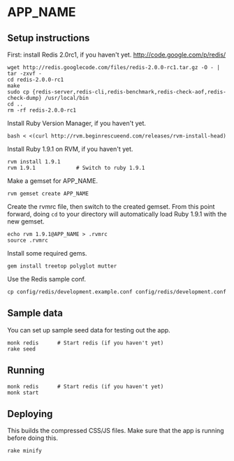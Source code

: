 APP_NAME
========

Setup instructions
------------------

  First: install Redis 2.0rc1, if you haven't yet.
  http://code.google.com/p/redis/

    wget http://redis.googlecode.com/files/redis-2.0.0-rc1.tar.gz -O - | tar -zxvf -
    cd redis-2.0.0-rc1
    make
    sudo cp {redis-server,redis-cli,redis-benchmark,redis-check-aof,redis-check-dump} /usr/local/bin
    cd ..
    rm -rf redis-2.0.0-rc1

  Install Ruby Version Manager, if you haven't yet.

    bash < <(curl http://rvm.beginrescueend.com/releases/rvm-install-head)

  Install Ruby 1.9.1 on RVM, if you haven't yet.

    rvm install 1.9.1
    rvm 1.9.1             # Switch to ruby 1.9.1

  Make a gemset for APP_NAME.

    rvm gemset create APP_NAME

  Create the rvmrc file, then switch to the created gemset. From this point
  forward, doing `cd` to your directory will automatically load Ruby 1.9.1
  with the new gemset.

    echo rvm 1.9.1@APP_NAME > .rvmrc
    source .rvmrc

  Install some required gems.

    gem install treetop polyglot mutter

  Use the Redis sample conf.

    cp config/redis/development.example.conf config/redis/development.conf

Sample data
-----------

You can set up sample seed data for testing out the app.
    
    monk redis      # Start redis (if you haven't yet)
    rake seed

Running
-------

    monk redis      # Start redis (if you haven't yet)
    monk start

Deploying
---------

  This builds the compressed CSS/JS files.
  Make sure that the app is running before doing this.

    rake minify
